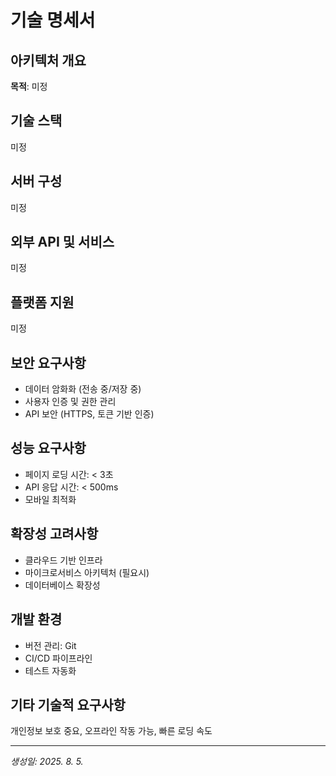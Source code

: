 # 기술 명세서

## 아키텍처 개요
**목적**: 미정

## 기술 스택
미정

## 서버 구성
미정

## 외부 API 및 서비스
미정

## 플랫폼 지원
미정

## 보안 요구사항
- 데이터 암화화 (전송 중/저장 중)
- 사용자 인증 및 권한 관리
- API 보안 (HTTPS, 토큰 기반 인증)

## 성능 요구사항
- 페이지 로딩 시간: < 3초
- API 응답 시간: < 500ms
- 모바일 최적화

## 확장성 고려사항
- 클라우드 기반 인프라
- 마이크로서비스 아키텍처 (필요시)
- 데이터베이스 확장성

## 개발 환경
- 버전 관리: Git
- CI/CD 파이프라인
- 테스트 자동화

## 기타 기술적 요구사항
개인정보 보호 중요, 오프라인 작동 가능, 빠른 로딩 속도

---
*생성일: 2025. 8. 5.*
